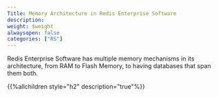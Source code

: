 ```yaml
---
Title: Memory Architecture in Redis Enterprise Software
description:
weight: $weight
alwaysopen: false
categories: ["RS"]
---
```

Redis Enterprise Software has multiple memory mechanisms in its
architecture, from RAM to Flash Memory, to having databases that span
them both.

{{%allchildren style="h2" description="true"%}}